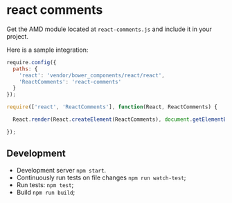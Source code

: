 # react comments

Get the AMD module located at `react-comments.js` and include it in your project.

Here is a sample integration:

```js
require.config({
  paths: {
    'react': 'vendor/bower_components/react/react',
    'ReactComments': 'react-comments'
  }
});

require(['react', 'ReactComments'], function(React, ReactComments) {

  React.render(React.createElement(ReactComments), document.getElementById('widget-container'));

});
```

## Development

* Development server `npm start`.
* Continuously run tests on file changes `npm run watch-test`;
* Run tests: `npm test`;
* Build `npm run build`;

